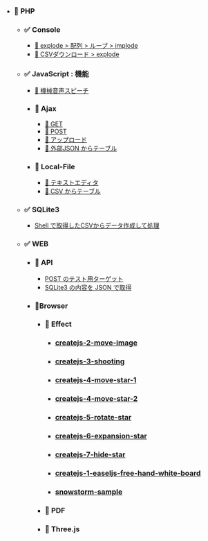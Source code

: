 - ### 📗 PHP
  - ### ✅ Console
    - [📕 explode > 配列 > ループ > implode](https://replit.com/@sworc/php-con-split-loop-3-pattern)
    - [📕 CSVダウンロード > explode](https://replit.com/@sworc/php-con-download-csv-explode-array)
  - ### ✅ JavaScript : 機能
    - [📕 機械音声スピーチ](https://replit.com/@sworc/js-speech)
    - ### 🔶 Ajax
      - [📕 GET](https://replit.com/@sworc/js-ajax-get)
      - [📕 POST](https://replit.com/@sworc/js-ajax-post)
      - [📕 アップロード](https://replit.com/@sworc/js-ajax-upload)
      - [📕 外部JSON からテーブル](https://replit.com/@sworc/js-ajax-table)
    - ### 🔶 Local-File
      - [📕 テキストエディタ](https://replit.com/@sworc/js-text-editor)
      - [📕 CSV からテーブル](https://replit.com/@sworc/js-csv-table)
  - ### ✅ SQLite3
    - [Shell で取得したCSVからデータ作成して処理](https://replit.com/@sworc/php-con-list-sqlite3-by-shell-from-csv)
  - ### ✅ WEB
    - ### 🔶 API
      - [POST のテスト用ターゲット](https://replit.com/@sworc/php-post-test)
      - [SQLite3 の内容を JSON で取得](https://replit.com/@sworc/php-json-syain-sqlite3)
    - ### 🔶Browser 
      - ### 🔷 Effect
        - ### [createjs-2-move-image](https://replit.com/@sworc/createjs-2-move-image)
        - ### [createjs-3-shooting](https://replit.com/@sworc/createjs-3-shooting)
        - ### [createjs-4-move-star-1](https://replit.com/@sworc/createjs-4-move-star-1)
        - ### [createjs-4-move-star-2](https://replit.com/@sworc/createjs-4-move-star-2)
        - ### [createjs-5-rotate-star](https://replit.com/@sworc/createjs-5-rotate-star)
        - ### [createjs-6-expansion-star](https://replit.com/@sworc/createjs-6-expansion-star)
        - ### [createjs-7-hide-star](https://replit.com/@sworc/createjs-7-hide-star)
        - ### [createjs-1-easeljs-free-hand-white-board](https://replit.com/@sworc/createjs-1-easeljs-free-hand-white-board)
        - ### [snowstorm-sample](https://replit.com/@sworc/snowstorm-sample)
      - ### 🔷 PDF
      - ### 🔷 Three.js
 
